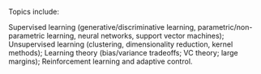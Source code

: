 Topics include: 

Supervised learning (generative/discriminative learning, parametric/non-parametric learning, neural networks, support vector machines); 
Unsupervised learning (clustering, dimensionality reduction, kernel methods); 
Learning theory (bias/variance tradeoffs; VC theory; large margins); 
Reinforcement learning and adaptive control. 

